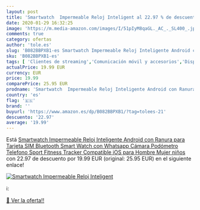 ```yaml
---
layout: post
title: 'Smartwatch  Impermeable Reloj Inteligent al 22.97 % de descuento'
date: 2020-01-29 16:32:25
image: 'https://m.media-amazon.com/images/I/51pIyM8qaGL._AC_._SL400_.jpg'
comments: true
category: ofertas
author: 'tole.es'
slug: 'B082BBPXB1-es Smartwatch Impermeable Reloj Inteligente Android con...'
sku: 'B082BBPXB1-es'
tags: [ 'Clientes de streaming','Comunicación móvil y accesorios','Dispositivos para el streaming','Electrónica','Equipos de audio y Hi-Fi','Informática','Móviles','Móviles y smartphones libres','Smartwatches','Tablets','Tecnología para vestir','android', ]
actualPrice: 19.99 EUR
currency: EUR
price: 19.99
comparePrice: 25.95 EUR
prodname: 'Smartwatch  Impermeable Reloj Inteligente Android con Ranura para Tarjeta SIM Bluetooth Smart Watch con Whatsapp Cámara  Podómetro Telefono Sport Fitness Tracker Compatible iOS para Hombre Mujer niños'
country: 'es'
flag: '🇪🇸'
brand: ''
buyurl: 'https://www.amazon.es/dp/B082BBPXB1/?tag=tolees-21'
descuento: '22.97'
average: '19.99'
---
```


Está [Smartwatch  Impermeable Reloj Inteligente Android con Ranura para Tarjeta SIM Bluetooth Smart Watch con Whatsapp Cámara  Podómetro Telefono Sport Fitness Tracker Compatible iOS para Hombre Mujer niños](https://www.amazon.es/dp/B082BBPXB1/?tag=tolees-21) con 22.97 de descuento por 19.99 EUR (original: 25.95 EUR) en el siguiente enlace!

[![Smartwatch  Impermeable Reloj Inteligent](https://m.media-amazon.com/images/I/51pIyM8qaGL._AC_._SL400_.jpg)](https://www.amazon.es/dp/B082BBPXB1/?tag=tolees-21)

ℹ️:


[🛒 Ver la oferta!!](https://www.amazon.es/dp/B082BBPXB1/?tag=tolees-21)
